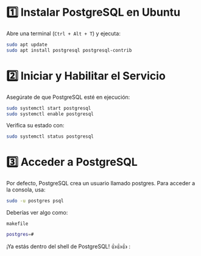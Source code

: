 # 1️⃣ Instalar PostgreSQL en Ubuntu
Abre una terminal (`Ctrl + Alt + T`) y ejecuta:

```bash
sudo apt update
sudo apt install postgresql postgresql-contrib
```

# 2️⃣ Iniciar y Habilitar el Servicio
Asegúrate de que PostgreSQL esté en ejecución:

```bash
sudo systemctl start postgresql
sudo systemctl enable postgresql
```

Verifica su estado con:

```bash
sudo systemctl status postgresql
```
# 3️⃣ Acceder a PostgreSQL
Por defecto, PostgreSQL crea un usuario llamado postgres. Para acceder a la consola, usa:

```bash
sudo -u postgres psql
```

Deberías ver algo como:

`makefile`
```bash
postgres=#
```
¡Ya estás dentro del shell de PostgreSQL! 👍👍👍
:

